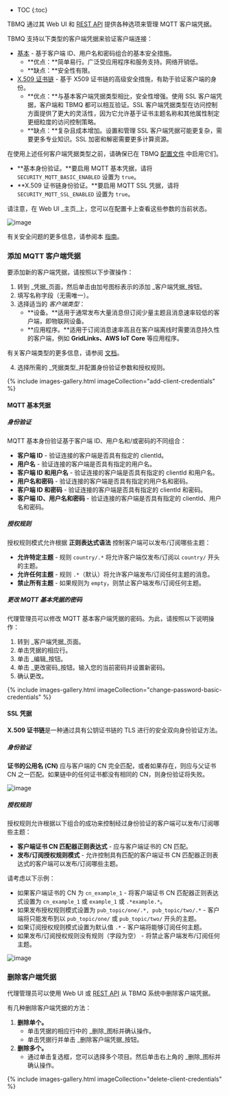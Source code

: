 * TOC
{:toc}

TBMQ 通过其 Web UI 和 [REST API](/docs/mqtt-broker/mqtt-client-credentials-management/) 提供各种选项来管理 MQTT 客户端凭据。

TBMQ 支持以下类型的客户端凭据来验证客户端连接：
- [基本](/docs/mqtt-broker/security/#basic-authentication) - 基于客户端 ID、用户名和密码组合的基本安全措施。
  - **优点：**简单易行。广泛受应用程序和服务支持。网络开销低。
  - **缺点：**安全性有限。
- [X.509 证书链](/docs/mqtt-broker/security/#tls-authentication) - 基于 X509 证书链的高级安全措施，有助于验证客户端的身份。
  - **优点：**与基本客户端凭据类型相比，安全性增强。使用 SSL 客户端凭据，客户端和 TBMQ 都可以相互验证。SSL 客户端凭据类型在访问控制方面提供了更大的灵活性，因为它允许基于证书主题名称和其他属性制定更细粒度的访问控制策略。
  - **缺点：**复杂且成本增加。设置和管理 SSL 客户端凭据可能更复杂，需要更多专业知识。SSL 加密和解密需要更多计算资源。

在使用上述任何客户端凭据类型之前，请确保已在 TBMQ [配置文件](/docs/mqtt-broker/install/config/) 中启用它们。
- **基本身份验证。**要启用 MQTT 基本凭据，请将 `SECURITY_MQTT_BASIC_ENABLED` 设置为 `true`。
- **X.509 证书链身份验证。**要启用 MQTT SSL 凭据，请将 `SECURITY_MQTT_SSL_ENABLED` 设置为 `true`。

请注意，在 Web UI _主页_上，您可以在配置卡上查看这些参数的当前状态。

![image](/images/mqtt-broker/user-guide/ui/config-card.png)

有关安全问题的更多信息，请参阅本 [指南](/docs/mqtt-broker/security/)。

### 添加 MQTT 客户端凭据

要添加新的客户端凭据，请按照以下步骤操作：

1. 转到 _凭据_页面，然后单击由加号图标表示的添加 _客户端凭据_按钮。
2. 填写名称字段（无需唯一）。
3. 选择适当的 _客户端类型_：
   - **设备。**适用于通常发布大量消息但订阅少量主题且消息速率较低的客户端，即物联网设备。
   - **应用程序。**适用于订阅消息速率高且在客户端离线时需要消息持久性的客户端，例如 **GridLinks、AWS IoT Core** 等应用程序。

有关客户端类型的更多信息，请参阅 [文档](/docs/mqtt-broker/user-guide/mqtt-client-type/)。

4. 选择所需的 _凭据类型_并配置身份验证参数和授权规则。

{% include images-gallery.html imageCollection="add-client-credentials" %}

#### MQTT 基本凭据

##### 身份验证

MQTT 基本身份验证基于客户端 ID、用户名和/或密码的不同组合：
- **客户端 ID** - 验证连接的客户端是否具有指定的 clientId。
- **用户名** - 验证连接的客户端是否具有指定的用户名。
- **客户端 ID 和用户名** - 验证连接的客户端是否具有指定的 clientId 和用户名。
- **用户名和密码** - 验证连接的客户端是否具有指定的用户名和密码。
- **客户端 ID 和密码** - 验证连接的客户端是否具有指定的 clientId 和密码。
- **客户端 ID、用户名和密码** - 验证连接的客户端是否具有指定的 clientId、用户名和密码。

##### 授权规则

授权规则模式允许根据 **正则表达式语法** 控制客户端可以发布/订阅哪些主题：

* **允许特定主题** - 规则 `country/.*` 将允许客户端仅发布/订阅以 `country/` 开头的主题。
* **允许任何主题** - 规则 `.*`（默认）将允许客户端发布/订阅任何主题的消息。
* **禁止所有主题** - 如果规则为 `empty`，则禁止客户端发布/订阅任何主题。

##### 更改 MQTT 基本凭据的密码

代理管理员可以修改 MQTT 基本客户端凭据的密码。为此，请按照以下说明操作：
1. 转到 _客户端凭据_页面。
2. 单击凭据的相应行。
3. 单击 _编辑_按钮。
4. 单击 _更改密码_按钮。输入您的当前密码并设置新密码。
5. 确认更改。

{% include images-gallery.html imageCollection="change-password-basic-credentials" %}

#### SSL 凭据

**X.509 证书链**是一种通过具有公钥证书链的 TLS 进行的安全双向身份验证方法。

##### 身份验证

**证书的公用名 (CN)** 应与客户端的 CN 完全匹配，或者如果存在，则应与父证书 CN 之一匹配。如果链中的任何证书都没有相同的 CN，则身份验证将失败。

![image](/images/mqtt-broker/user-guide/ui/ssl-credentials-1.png)

##### 授权规则

授权规则允许根据以下组合的成功来控制经过身份验证的客户端可以发布/订阅哪些主题：

* **客户端证书 CN 匹配器正则表达式** - 应与客户端证书的 CN 匹配。
* **发布/订阅授权规则模式** - 允许控制具有匹配的客户端证书 CN 匹配器正则表达式的客户端可以发布/订阅哪些主题。

请考虑以下示例：
* 如果客户端证书的 CN 为 `cn_example_1` - 将客户端证书 CN 匹配器正则表达式设置为 `cn_example_1` 或 `example_1` 或 `.*example.*`。
* 如果发布授权规则模式设置为 `pub_topic/one/.*, pub_topic/two/.*` - 客户端将只能发布到以 `pub_topic/one/` 或 `pub_topic/two/` 开头的主题。
* 如果订阅授权规则模式设置为默认值 `.*` - 客户端将能够订阅任何主题。
* 如果发布/订阅授权规则没有规则（字段为空） - 将禁止客户端发布/订阅任何主题。

![image](/images/mqtt-broker/user-guide/ui/ssl-credentials-2.png)

### 删除客户端凭据

代理管理员可以使用 Web UI 或 [REST API](/docs/mqtt-broker/mqtt-client-credentials-management/) 从 TBMQ 系统中删除客户端凭据。

有几种删除客户端凭据的方法：
1. **删除单个。**
   - 单击凭据的相应行中的 _删除_图标并确认操作。
   - 单击凭据行并单击 _删除客户端凭据_按钮。
2. **删除多个。**
   * 通过单击复选框，您可以选择多个项目。然后单击右上角的 _删除_图标并确认操作。

{% include images-gallery.html imageCollection="delete-client-credentials" %}